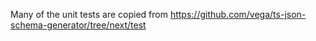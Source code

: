 Many of the unit tests are copied from https://github.com/vega/ts-json-schema-generator/tree/next/test
